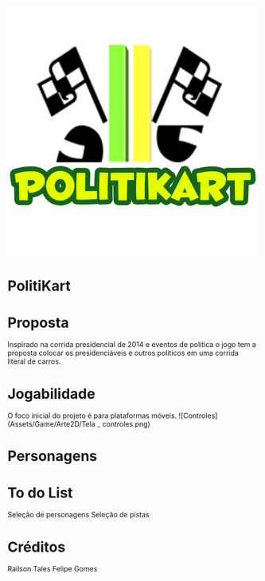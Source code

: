 ![Project Logo](Assets/_Game/Arte2D/logobolado.png)

# PolitiKart


<h1> Proposta</h1>
  Inspirado na corrida presidencial de 2014 e eventos de politica o jogo tem a proposta colocar os presidenciáveis e outros politicos em uma corrida literal de carros.
  
<h1>Jogabilidade</h1>
O foco inicial do projeto é para plataformas móveis.
![Controles](Assets/Game/Arte2D/Tela _ controles.png)

<h1>Personagens</h1>

<h1>To do List</h1>
Seleção de personagens
Seleção de pistas

<h1>Créditos</h1>
Railson Tales
Felipe Gomes

